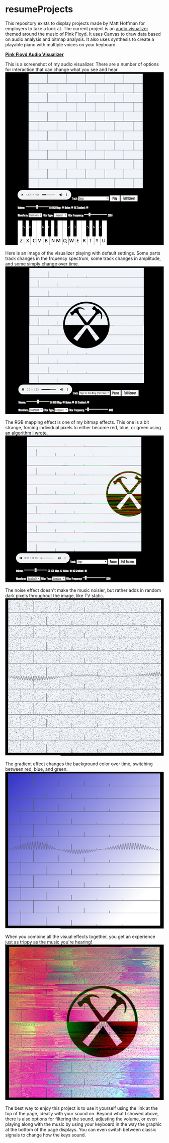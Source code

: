 # resumeProjects
This repository exists to display projects made by Matt Hoffman for employers to take a look at. The current project is an <a href='https://people.rit.edu/mvh9602/330/project1/project1.html'>audio visualizer</a> themed around the music of Pink Floyd. It uses Canvas to draw data based on audio analysis and bitmap analysis. It also uses synthesis to create a playable piano with multiple voices on your keyboard.

<b><a href='https://people.rit.edu/mvh9602/330/project1/project1.html'>Pink Floyd Audio Visualizer</a></b>

This is a screenshot of my audio visualizer. There are a number of options for interaction that can change what you see and hear.
![Home Page](/media/readmeImages/paused.PNG)

Here is an image of the visualizer playing with default settings. Some parts track changes in the frquency spectrum, some track changes in amplitude, and some simply change over time.
![Playing Media](/media/readmeImages/noSettings.PNG)

The RGB mapping effect is one of my bitmap effects. This one is a bit strange, forcing individual pixels to either become red, blue, or green using an algorithm I wrote.
![RGB Mapping Effect](/media/readmeImages/rgbMap.PNG)

The noise effect doesn't make the music noisier, but rather adds in random dark pixels throughout the image, like TV static.
![Visual Noise Effect](/media/readmeImages/noise.PNG)

The gradient effect changes the background color over time, switching between red, blue, and green.
![Background Gradient Effect](/media/readmeImages/gradient.PNG)

When you combine all the visual effects together, you get an experience just as trippy as the music you're hearing!
![Combined Effects](/media/readmeImages/combined.PNG)


The best way to enjoy this project is to use it yourself using the link at the top of the page, ideally with your sound on. Beyond what I showed above, there is also options for filtering the sound, adjusting the volume, or even playing along with the music by using your keyboard in the way the graphic at the bottom of the page displays. You can even switch between classic signals to change how the keys sound.
